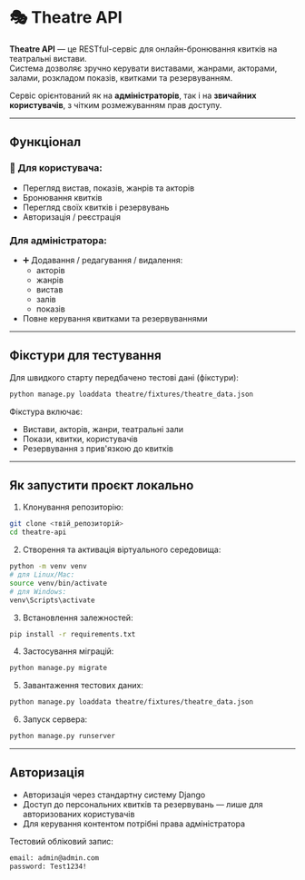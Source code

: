 # 🎭 Theatre API

**Theatre API** — це RESTful-сервіс для онлайн-бронювання квитків на театральні вистави.  
Система дозволяє зручно керувати виставами, жанрами, акторами, залами, розкладом показів, квитками та резервуванням.

Сервіс орієнтований як на **адміністраторів**, так і на **звичайних користувачів**, з чітким розмежуванням прав доступу.

---

## Функціонал

### 👤 Для користувача:

- Перегляд вистав, показів, жанрів та акторів
- Бронювання квитків
- Перегляд своїх квитків і резервувань
- Авторизація / реєстрація

### Для адміністратора:

- ➕ Додавання / редагування / видалення:
  - акторів
  - жанрів
  - вистав
  - залів
  - показів
- Повне керування квитками та резервуваннями

---

## Фікстури для тестування

Для швидкого старту передбачено тестові дані (фікстури):

```bash
python manage.py loaddata theatre/fixtures/theatre_data.json
```

Фікстура включає:

- Вистави, акторів, жанри, театральні зали  
- Покази, квитки, користувачів  
- Резервування з прив'язкою до квитків

---

## Як запустити проєкт локально

1. Клонування репозиторію:
```bash
git clone <твій_репозиторій>
cd theatre-api
```

2. Створення та активація віртуального середовища:
```bash
python -m venv venv
# для Linux/Mac:
source venv/bin/activate
# для Windows:
venv\Scripts\activate
```

3. Встановлення залежностей:
```bash
pip install -r requirements.txt
```

4. Застосування міграцій:
```bash
python manage.py migrate
```

5. Завантаження тестових даних:
```bash
python manage.py loaddata theatre/fixtures/theatre_data.json
```

6. Запуск сервера:
```bash
python manage.py runserver
```

---

## Авторизація

- Авторизація через стандартну систему Django
- Доступ до персональних квитків та резервувань — лише для авторизованих користувачів
- Для керування контентом потрібні права адміністратора

Тестовий обліковий запис:
```bash
email: admin@admin.com
password: Test1234!
```
